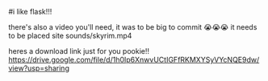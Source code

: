 #i like flask!!!

there's also a video you'll need, it was to be big to commit 😭😭😭
it needs to be placed site sounds/skyrim.mp4

heres a download link just for you pookie!!
https://drive.google.com/file/d/1h0Ip6XnwvUCtIGFfRKMXYSyVYcNQE9dw/view?usp=sharing
